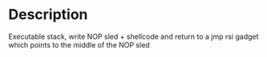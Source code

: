 # Description

Executable stack, write NOP sled + shellcode and return to a jmp rsi gadget which points to the middle of the NOP sled
